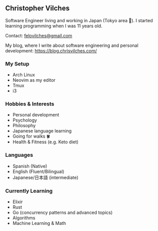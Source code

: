 ## Christopher Vilches

Software Engineer living and working in Japan (Tokyo area 🗼). I started learning programming when I was 11 years old.

Contact: felovilches@gmail.com

My blog, where I write about software engineering and personal development: https://blog.chrisvilches.com/

### My Setup

* Arch Linux
* Neovim as my editor
* Tmux
* i3

### Hobbies & Interests

* Personal development
* Psychology
* Philosophy
* Japanese language learning
* Going for walks 🍀
* Health & Fitness (e.g. Keto diet)

### Languages

* Spanish (Native)
* English (Fluent/Bilingual)
* Japanese/日本語 (intermediate)

<!-- TODO: Add main skills, etc -->

### Currently Learning

* Elixir
* Rust
* Go (concurrency patterns and advanced topics)
* Algorithms
* Machine Learning & Math
